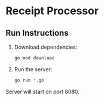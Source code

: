 # Receipt Processor

## Run Instructions

1. Download dependencies:
   ```bash
   go mod download
   ```

2. Run the server:
   ```bash
   go run *.go
   ```

Server will start on port 8080.
